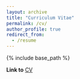 ```yaml
---
layout: archive
title: "Curriculum Vitae"
permalink: /cv/
author_profile: true
redirect_from:
  - /resume
---
```


[If linking to CV stored on the GitHub repo - http://ziping-ye.github.io/files/Ziping_Ye_CV.pdf]: #

{% include base_path %}

**Link to** [CV](https://www.dropbox.com/scl/fi/2c76p29dgrrfq2jkzkilf/Ziping-Ye-CV.pdf?rlkey=ew1xyyq7cdg5bpo37oddj930k&dl=0)



